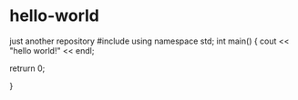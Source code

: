 # hello-world
just another repository
#include <iostream>
  using namespace std;
  int main()
  {
    cout << "hello world!" << endl;
  
  retrurn 0;
  
  }
  
